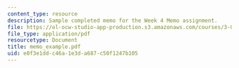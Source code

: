 ```yaml
---
content_type: resource
description: Sample completed memo for the Week 4 Memo assignment.
file: https://ol-ocw-studio-app-production.s3.amazonaws.com/courses/3-014-materials-laboratory-fall-2006/e0f3e1ddc46a1e3da687c50f1247b105_memo_example.pdf
file_type: application/pdf
resourcetype: Document
title: memo_example.pdf
uid: e0f3e1dd-c46a-1e3d-a687-c50f1247b105
---
```

